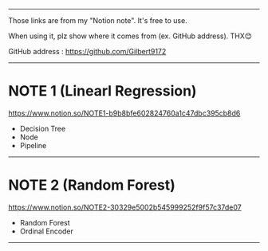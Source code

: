 -------------------------------------------------------------------------
Those links are from my "Notion note". It's free to use.

When using it, plz show where it comes from (ex. GitHub address). THX😊

GitHub address : https://github.com/Gilbert9172

-------------------------------------------------------------------------

# NOTE 1 (Linearl Regression)

https://www.notion.so/NOTE1-b9b8bfe602824760a1c47dbc395cb8d6
- Decision Tree
- Node
- Pipeline
-------------------------------------------------------------------------

# NOTE 2 (Random Forest)

https://www.notion.so/NOTE2-30329e5002b545999252f9f57c37de07
- Random Forest
- Ordinal Encoder
-------------------------------------------------------------------------
